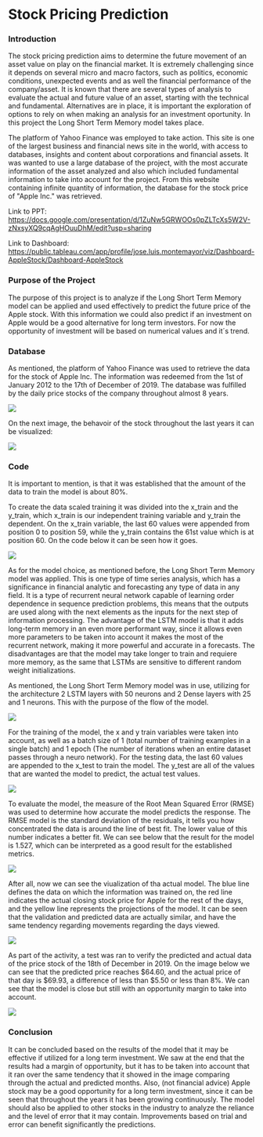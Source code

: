 # Stock Pricing Prediction

### Introduction

The stock pricing prediction aims to determine the future movement of an asset value on play on the financial market. It is extremely challenging since it depends on several micro and macro factors, such as politics, economic conditions, unexpected events and as well the financial performance of the company/asset. It is known that there are several types of analysis to evaluate the actual and future value of an asset, starting with the technical and fundamental. Alternatives are in place, it is important the exploration of options to rely on when making an analysis for an investment oportunity. In this project the Long Short Term Memory model takes place. 

The platform of Yahoo Finance was employed to take action. This site is one of the largest business and financial news site in the world, with access to databases, insights and content about corporations and financial assets. It was wanted to use a large database of the project, with the most accurate information of the asset analyzed and also which included fundamental information to take into account for the project. From this website containing infinite quantity of information, the database for the stock price of "Apple Inc." was retrieved. 

Link to PPT: https://docs.google.com/presentation/d/1ZuNw5GRWOOs0pZLTcXs5W2V-zNxsyXQ9cqAgHOuuDhM/edit?usp=sharing

Link to Dashboard: https://public.tableau.com/app/profile/jose.luis.montemayor/viz/Dashboard-AppleStock/Dashboard-AppleStock

### Purpose of the Project

The purpose of this project is to analyze if the Long Short Term Memory model can be applied and used effectively to predict the future price of the Apple stock. With this information we could also predict if an investment on Apple would be a good alternative for long term investors. For now the opportunity of investment will be based on numerical values and it´s trend. 

### Database

As mentioned, the platform of Yahoo Finance was used to retrieve the data for the stock of Apple Inc. The information was redeemed from the 1st of January 2012 to the 17th of December of 2019. The database was fulfilled by the daily price stocks of the company throughout almost 8 years. 

![](https://github.com/JoseLuisMontemayor/Pricing-Stock-Prediction/blob/main/Resources/1.%20Dates_Stock.PNG)

On the next image, the behavoir of the stock throughout the last years it can be visualized:

![](https://github.com/JoseLuisMontemayor/Pricing-Stock-Prediction/blob/main/Resources/2.%20Stock_History.PNG)

### Code

It is important to mention, is that it was established that the amount of the data to train the model is about 80%.

To create the data scaled training it was divided into the x_train and the y_train, which x_train is our independent training variable and y_train the dependent. On the x_train variable, the last 60 values were appended from position 0 to position 59, while the y_train contains the 61st value which is at position 60. On the code below it can be seen how it goes.

![](https://github.com/JoseLuisMontemayor/Pricing-Stock-Prediction/blob/main/Resources/3.%20Split%20x-y-train.PNG)

As for the model choice, as mentioned before, the Long Short Term Memory model was applied. This is one type of time series analysis, which has a significance in financial analytic and forecasting any type of data in any field. It is a type of recurrent neural network capable of learning order dependence in sequence prediction problems, this means that the outputs are used along with the next elements as the inputs for the next step of information processing. The advantage of the LSTM model is that it adds long-term memory in an even more performant way, since it allows even more parameters to be taken into account it makes the most of the recurrent network, making it more powerful and accurate in a forecasts. The disadvantages are that the model may take longer to train and requiere more memory, as the same that LSTMs are sensitive to different random weight initializations.

As mentioned, the Long Short Term Memory model was in use, utilizing for the architecture 2 LSTM layers with 50 neurons and 2 Dense layers with 25 and 1 neurons. This with the purpose of the flow of the model. 

![](https://github.com/JoseLuisMontemayor/Pricing-Stock-Prediction/blob/main/Resources/4.%20LSTM%20Model.PNG)

For the training of the model, the x and y train variables were taken into account, as well as a batch size of 1 (total number of training examples in a single batch) and 1 epoch (The number of iterations when an entire dataset passes through a neuro network). For the testing data, the last 60 values are appended to the x_test to train the model. The y_test are all of the values that are wanted the model to predict, the actual test values. 

![](https://github.com/JoseLuisMontemayor/Pricing-Stock-Prediction/blob/main/Resources/5.%20Train_Test%20Model.PNG)

To evaluate the model, the measure of the Root Mean Squared Error (RMSE) was used to determine how accurate the model predicts the response. The RMSE model is the standard deviation of the residuals, it tells you how concentrated the data is around the line of best fit. The lower value of this number indicates a better fit. We can see below that the result for the model is 1.527, which can be interpreted as a good result for the established metrics. 

![](https://github.com/JoseLuisMontemayor/Pricing-Stock-Prediction/blob/main/Resources/6.%20Root%20Mean%20Squared%20Error.PNG)

After all, now we can see the viualization of tha actual model. The blue line defines the data on which the information was trained on, the red line indicates the actual closing stock price for Apple for the rest of the days, and the yellow line represents the projections of the model. It can be seen that the validation and predicted data are actually similar, and have the same tendency regarding movements regarding the days viewed. 

![](https://github.com/JoseLuisMontemayor/Pricing-Stock-Prediction/blob/main/Resources/7.%20Visualization%20Model.PNG)

As part of the activity, a test was ran to verify the predicted and actual data of the price stock of the 18th of December in 2019. On the image below we can see that the predicted price reaches $64.60, and the actual price of that day is $69.93, a difference of less than $5.50 or less than 8%. We can see that the model is close but still with an opportunity margin to take into account. 

![](https://github.com/JoseLuisMontemayor/Pricing-Stock-Prediction/blob/main/Resources/8.%20Run%20Test.PNG)

### Conclusion

It can be concluded based on the results of the model that it may be effective if utilized for a long term investment. We saw at the end that the results had a margin of opportunity, but it has to be taken into account that it ran over the same tendency that it showed in the image comparing through the actual and predicted months. Also, (not financial advice) Apple stock may be a good opportunity for a long term investment, since it can be seen that throughout the years it has been growing continuously. The model should also be applied to other stocks in the industry to analyze the reliance and the level of error that it may contain. Improvements based on trial and error can benefit significantly the predictions.  








